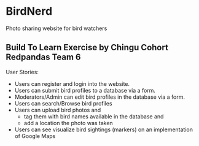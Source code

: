 # BirdNerd
Photo sharing website for bird watchers

## Build To Learn Exercise by Chingu Cohort Redpandas Team 6

User Stories:

  * Users can register and login into the website.
  * Users can submit bird profiles to a database via a form.
  * Moderators/Admin can edit bird profiles in the database via a form.
  * Users can search/Browse bird profiles 
  * Users can upload bird photos and 
    * tag them with bird names available in the database and
    * add a location the photo was taken
  * Users can see visualize bird sightings (markers) on an implementation of Google Maps 
